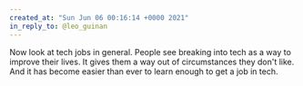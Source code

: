 ```yaml
---
created_at: "Sun Jun 06 00:16:14 +0000 2021"
in_reply_to: @leo_guinan
---
```


Now look at tech jobs in general. People see breaking into tech as a way to improve their lives. It gives them a way out of circumstances they don't like. And it has become easier than ever to learn enough to get a job in tech.